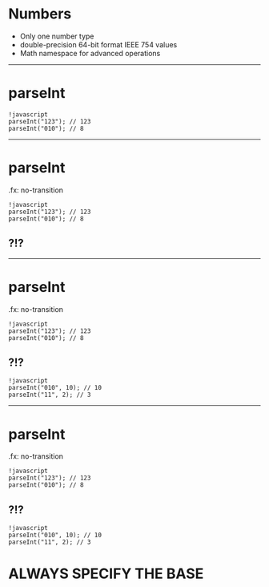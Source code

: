 # Numbers

* Only one number type
* double-precision 64-bit format IEEE 754 values
* Math namespace for advanced operations

---

# parseInt

	!javascript
	parseInt("123"); // 123
	parseInt("010"); // 8


---

# parseInt

.fx: no-transition

	!javascript
	parseInt("123"); // 123
	parseInt("010"); // 8


## ?!?

---

# parseInt

.fx: no-transition

	!javascript
	parseInt("123"); // 123
	parseInt("010"); // 8


## ?!?

	!javascript
	parseInt("010", 10); // 10
	parseInt("11", 2); // 3

---

# parseInt

.fx: no-transition

	!javascript
	parseInt("123"); // 123
	parseInt("010"); // 8


## ?!?

	!javascript
	parseInt("010", 10); // 10
	parseInt("11", 2); // 3
	
# ALWAYS SPECIFY THE BASE